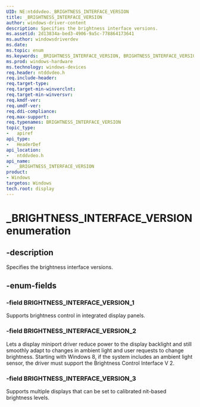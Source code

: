 ```yaml
---
UID: NE:ntddvdeo._BRIGHTNESS_INTERFACE_VERSION
title: _BRIGHTNESS_INTERFACE_VERSION
author: windows-driver-content
description: Specifies the brightness interface versions.
ms.assetid: 2d13834a-bed3-4906-9a5c-778864173641
ms.author: windowsdriverdev
ms.date:
ms.topic: enum
ms.keywords: _BRIGHTNESS_INTERFACE_VERSION, BRIGHTNESS_INTERFACE_VERSION,
ms.prod: windows-hardware
ms.technology: windows-devices
req.header: ntddvdeo.h
req.include-header:
req.target-type:
req.target-min-winverclnt:
req.target-min-winversvr:
req.kmdf-ver:
req.umdf-ver:
req.ddi-compliance:
req.max-support:
req.typenames: BRIGHTNESS_INTERFACE_VERSION
topic_type:
-	apiref
api_type:
-	HeaderDef
api_location:
-	ntddvdeo.h
api_name:
-	_BRIGHTNESS_INTERFACE_VERSION
product: 
- Windows
targetos: Windows
tech.root: display
---
```


# _BRIGHTNESS_INTERFACE_VERSION enumeration

## -description

Specifies the brightness interface versions.

## -enum-fields

### -field BRIGHTNESS_INTERFACE_VERSION_1

Supports brightness control in integrated display panels.

### -field BRIGHTNESS_INTERFACE_VERSION_2

Lets a display miniport driver reduce power to the display backlight and still smoothly adapt to changes in ambient light and user requests to change brightness. Starting with Windows 8, if the system includes an ambient light sensor, the driver must support the Brightness Control Interface V 2.

### -field BRIGHTNESS_INTERFACE_VERSION_3

Supports multiple displays that can be set to calibrated nit-based brightness levels.


